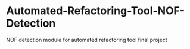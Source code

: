 # Automated-Refactoring-Tool-NOF-Detection
NOF detection module for automated refactoring tool final project
